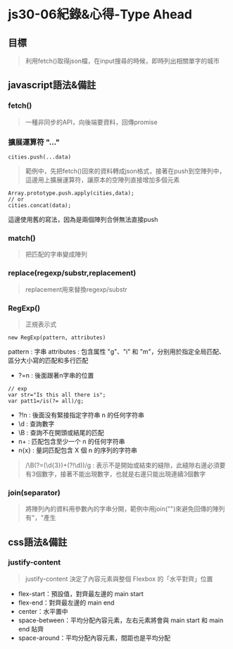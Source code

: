 # js30-06紀錄&心得-Type Ahead
## 目標
>利用fetch()取得json檔，在input搜尋的時候，即時列出相關單字的城市
## javascript語法&備註
### fetch()
>一種非同步的API，向後端要資料，回傳promise
### 擴展運算符 "..."
```javascript=
cities.push(...data)
```
>範例中，先把fetch()回來的資料轉成json格式，接著在push到空陣列中，這邊用上擴展運算符，讓原本的空陣列直接增加多個元素
```javascript=
Array.prototype.push.apply(cities,data);
// or
cities.concat(data);
```
這邊使用舊的寫法，因為是兩個陣列合併無法直接push

### match()
>把匹配的字串變成陣列
### replace(regexp/substr,replacement)
>replacement用來替換regexp/substr
### RegExp()
>正規表示式
```javascript=
new RegExp(pattern, attributes)
```
pattern : 字串
attributes : 包含属性 "g"、"i" 和 "m"，分别用於指定全局匹配、區分大小寫的匹配和多行匹配
* ?=n : 後面跟著n字串的位置
```javascript=
// exp
var str="Is this all there is";
var patt1=/is(?= all)/g;
```
* ?!n : 後面没有緊接指定字符串 n 的任何字符串
* \d : 查詢數字
* \B : 查詢不在開頭或結尾的匹配
* n+ : 匹配包含至少一个 n 的任何字符串
* n{x} : 量詞匹配包含 X 個 n 的序列的字符串
>/\B(?=(\d{3})+(?!\d))/g : 表示不是開始或結束的縫隙，此縫隙右邊必須要有3個數字，接著不能出現數字，也就是右邊只能出現連續3個數字
### join(separator)
>將陣列內的資料用參數內的字串分開，範例中用join("")來避免回傳的陣列有"，"產生

## css語法&備註
### justify-content
>justify-content 決定了內容元素與整個 Flexbox 的「水平對齊」位置
* flex-start：預設值，對齊最左邊的 main start
* flex-end：對齊最左邊的 main end
* center：水平置中
* space-between：平均分配內容元素，左右元素將會與 main start 和 main end 貼齊
* space-around：平均分配內容元素，間距也是平均分配 